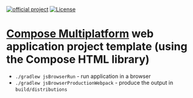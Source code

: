 [![official project](http://jb.gg/badges/official.svg)](https://confluence.jetbrains.com/display/ALL/JetBrains+on+GitHub)
[![License](https://img.shields.io/badge/License-Apache_2.0-blue.svg)](https://opensource.org/licenses/Apache-2.0)
# [Compose Multiplatform](https://github.com/JetBrains/compose-multiplatform) web application project template (using the Compose HTML library)

- `./gradlew jsBrowserRun` - run application in a browser
- `./gradlew jsBrowserProductionWebpack` - produce the output in `build/distributions`
